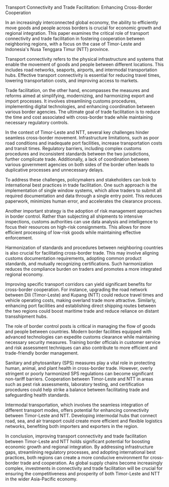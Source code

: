 Transport Connectivity and Trade Facilitation: Enhancing Cross-Border Cooperation

In an increasingly interconnected global economy, the ability to efficiently move goods and people across borders is crucial for economic growth and regional integration. This paper examines the critical role of transport connectivity and trade facilitation in fostering cooperation between neighboring regions, with a focus on the case of Timor-Leste and Indonesia's Nusa Tenggara Timur (NTT) province.

Transport connectivity refers to the physical infrastructure and systems that enable the movement of goods and people between different locations. This includes road networks, seaports, airports, and intermodal transportation hubs. Effective transport connectivity is essential for reducing travel times, lowering transportation costs, and improving access to markets.

Trade facilitation, on the other hand, encompasses the measures and reforms aimed at simplifying, modernizing, and harmonizing export and import processes. It involves streamlining customs procedures, implementing digital technologies, and enhancing coordination between various border agencies. The ultimate goal of trade facilitation is to reduce the time and cost associated with cross-border trade while maintaining necessary regulatory controls.

In the context of Timor-Leste and NTT, several key challenges hinder seamless cross-border movement. Infrastructure limitations, such as poor road conditions and inadequate port facilities, increase transportation costs and transit times. Regulatory barriers, including complex customs procedures and inconsistent standards between the two jurisdictions, further complicate trade. Additionally, a lack of coordination between various government agencies on both sides of the border often leads to duplicative processes and unnecessary delays.

To address these challenges, policymakers and stakeholders can look to international best practices in trade facilitation. One such approach is the implementation of single window systems, which allow traders to submit all required documentation and data through a single entry point. This reduces paperwork, minimizes human error, and accelerates the clearance process.

Another important strategy is the adoption of risk management approaches in border control. Rather than subjecting all shipments to intensive inspections, customs authorities can use data analysis and intelligence to focus their resources on high-risk consignments. This allows for more efficient processing of low-risk goods while maintaining effective enforcement.

Harmonization of standards and procedures between neighboring countries is also crucial for facilitating cross-border trade. This may involve aligning customs documentation requirements, adopting common product standards, and mutually recognizing certifications. Such harmonization reduces the compliance burden on traders and promotes a more integrated regional economy.

Improving specific transport corridors can yield significant benefits for cross-border cooperation. For instance, upgrading the road network between Dili (Timor-Leste) and Kupang (NTT) could reduce travel times and vehicle operating costs, making overland trade more attractive. Similarly, enhancing port facilities and establishing direct shipping routes between the two regions could boost maritime trade and reduce reliance on distant transshipment hubs.

The role of border control posts is critical in managing the flow of goods and people between countries. Modern border facilities equipped with advanced technologies can expedite customs clearance while maintaining necessary security measures. Training border officials in customer service and risk assessment techniques can also contribute to more efficient and trade-friendly border management.

Sanitary and phytosanitary (SPS) measures play a vital role in protecting human, animal, and plant health in cross-border trade. However, overly stringent or poorly harmonized SPS regulations can become significant non-tariff barriers. Cooperation between Timor-Leste and NTT in areas such as pest risk assessments, laboratory testing, and certification procedures could help strike a balance between facilitating trade and safeguarding health standards.

Intermodal transportation, which involves the seamless integration of different transport modes, offers potential for enhancing connectivity between Timor-Leste and NTT. Developing intermodal hubs that connect road, sea, and air transport could create more efficient and flexible logistics networks, benefiting both importers and exporters in the region.

In conclusion, improving transport connectivity and trade facilitation between Timor-Leste and NTT holds significant potential for boosting economic growth and regional integration. By addressing infrastructure gaps, streamlining regulatory processes, and adopting international best practices, both regions can create a more conducive environment for cross-border trade and cooperation. As global supply chains become increasingly complex, investments in connectivity and trade facilitation will be crucial for ensuring the competitiveness and prosperity of both Timor-Leste and NTT in the wider Asia-Pacific economy.